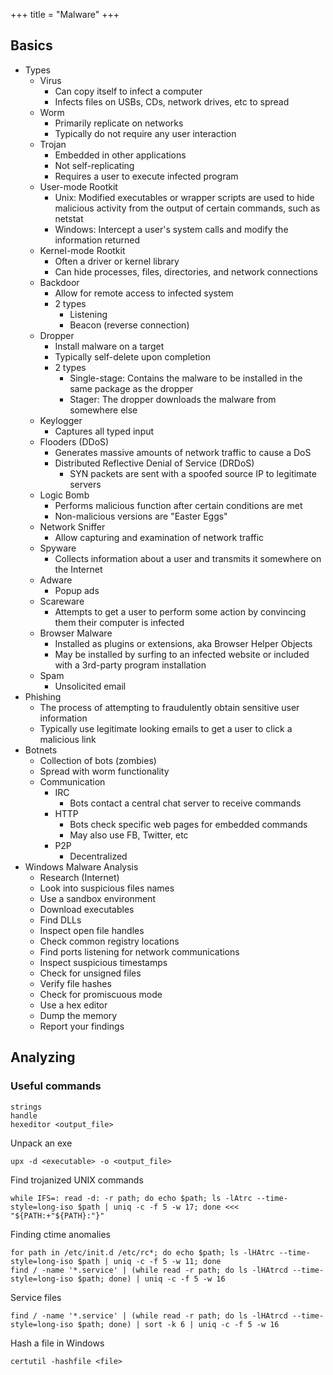 +++
title = "Malware"
+++

## Basics

* Types
	* Virus
		* Can copy itself to infect a computer
		* Infects files on USBs, CDs, network drives, etc to spread
	* Worm
		* Primarily replicate on networks
		* Typically do not require any user interaction
	* Trojan
		* Embedded in other applications
		* Not self-replicating
		* Requires a user to execute infected program
	* User-mode Rootkit
		* Unix: Modified executables or wrapper scripts are used to hide malicious activity from the output of certain commands, such as netstat
		* Windows: Intercept a user's system calls and modify the information returned
	* Kernel-mode Rootkit
		* Often a driver or kernel library
		* Can hide processes, files, directories, and network connections
	* Backdoor
		* Allow for remote access to infected system
		* 2 types
			* Listening
			* Beacon (reverse connection)
	* Dropper
		* Install malware on a target
		* Typically self-delete upon completion
		* 2 types
			* Single-stage: Contains the malware to be installed in the same package as the dropper
			* Stager: The dropper downloads the malware from somewhere else
	* Keylogger
		* Captures all typed input
	* Flooders (DDoS)
		* Generates massive amounts of network traffic to cause a DoS
		* Distributed Reflective Denial of Service (DRDoS)
			* SYN packets are sent with a spoofed source IP to legitimate servers
	* Logic Bomb
		* Performs malicious function after certain conditions are met
		* Non-malicious versions are "Easter Eggs"
	* Network Sniffer
		* Allow capturing and examination of network traffic
	* Spyware
		* Collects information about a user and transmits it somewhere on the Internet
	* Adware
		* Popup ads
	* Scareware
		* Attempts to get a user to perform some action by convincing them their computer is infected
	* Browser Malware
		* Installed as plugins or extensions, aka Browser Helper Objects
		* May be installed by surfing to an infected website or included with a 3rd-party program installation
	* Spam
		* Unsolicited email
* Phishing
	* The process of attempting to fraudulently obtain sensitive user information
	* Typically use legitimate looking emails to get a user to click a malicious link
* Botnets
	* Collection of bots (zombies)
	* Spread with worm functionality
	* Communication
		* IRC
			* Bots contact a central chat server to receive commands
		* HTTP
			* Bots check specific web pages for embedded commands
			* May also use FB, Twitter, etc
		* P2P
			* Decentralized
* Windows Malware Analysis
	* Research (Internet)
	* Look into suspicious files names
	* Use a sandbox environment
	* Download executables
	* Find DLLs
	* Inspect open file handles
	* Check common registry locations
	* Find ports listening for network communications
	* Inspect suspicious timestamps
	* Check for unsigned files
	* Verify file hashes
	* Check for promiscuous mode
	* Use a hex editor
	* Dump the memory
	* Report your findings

## Analyzing

### Useful commands

```
strings
handle
hexeditor <output_file>
```

Unpack an exe

`upx -d <executable> -o <output_file>`

Find trojanized UNIX commands

```
while IFS=: read -d: -r path; do echo $path; ls -lAtrc --time-style=long-iso $path | uniq -c -f 5 -w 17; done <<< "${PATH:+"${PATH}:"}"
```

Finding ctime anomalies

```
for path in /etc/init.d /etc/rc*; do echo $path; ls -lHAtrc --time-style=long-iso $path | uniq -c -f 5 -w 11; done
find / -name '*.service' | (while read -r path; do ls -lHAtrcd --time-style=long-iso $path; done) | uniq -c -f 5 -w 16
```

Service files

`find / -name '*.service' | (while read -r path; do ls -lHAtrcd --time-style=long-iso $path; done) | sort -k 6 | uniq -c -f 5 -w 16`

Hash a file in Windows

`certutil -hashfile <file>`
